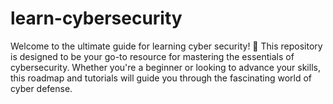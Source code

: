 # learn-cybersecurity
Welcome to the ultimate guide for learning cyber security! 🚀 This repository is designed to be your go-to resource for mastering the essentials of cybersecurity. Whether you're a beginner or looking to advance your skills, this roadmap and tutorials will guide you through the fascinating world of cyber defense.

